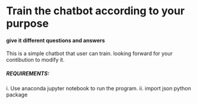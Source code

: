 # Train the chatbot according to your purpose

#### give it different questions and answers 

This is a simple chatbot that user can train.
looking forward for your contibution to modify it.

##### REQUIREMENTS:
i. Use anaconda jupyter notebook to run the program.
ii. import json python package 

